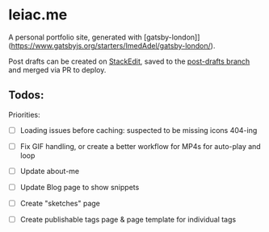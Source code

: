 # leiac.me

A personal portfolio site, generated with [gatsby-london]](https://www.gatsbyjs.org/starters/ImedAdel/gatsby-london/).

Post drafts can be created on [StackEdit](stackedit.io), saved to the [post-drafts branch](https://github.com/leils/leils.github.io/tree/post-drafts) and merged via PR to deploy.

## Todos:

Priorities:

- [ ] Loading issues before caching: suspected to be missing icons 404-ing

- [ ] Fix GIF handling, or create a better workflow for MP4s for auto-play and loop
- [ ] Update about-me
- [ ] Update Blog page to show snippets
- [ ] Create "sketches" page
- [ ] Create publishable tags page & page template for individual tags
